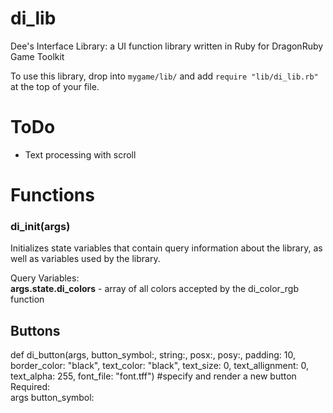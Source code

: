 # di_lib
Dee's Interface Library: a UI function library written in Ruby for DragonRuby Game Toolkit 

To use this library, drop into ```mygame/lib/``` and add ```require "lib/di_lib.rb"``` at the top of your file.

# ToDo
- Text processing with scroll

# Functions

### di_init(args)
Initializes state variables that contain query information about the library, as well as variables used by the library.

Query Variables:<br>
<B>args.state.di_colors</b> - array of all colors accepted by the di_color_rgb function

## Buttons
def di_button(args, button_symbol:, string:, posx:, posy:, padding: 10, border_color: "black", text_color: "black", text_size: 0, text_allignment: 0, text_alpha: 255, font_file: "font.tff") #specify and render a new button
Required:<br>
args
button_symbol:
